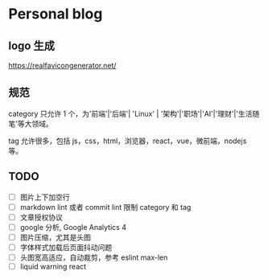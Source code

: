 # Personal blog

## logo 生成

https://realfavicongenerator.net/

## 规范

category 只允许 1 个，为'前端'|'后端'| 'Linux' | '架构'|'职场'|'AI'|'理财'|'生活随笔'等大领域。

tag 允许很多，包括 js，css，html，浏览器，react，vue，微前端，nodejs 等。

## TODO

- [ ] 图片上下加空行
- [ ] markdown lint 或者 commit lint 限制 category 和 tag
- [ ] 文章授权协议
- [ ] google 分析, Google Analytics 4
- [ ] 图片压缩，尤其是头图
- [ ] 字体样式加载后页面抖动问题
- [ ] 头图宽高适应，自动裁剪，参考 eslint max-len
- [ ] liquid warning react
